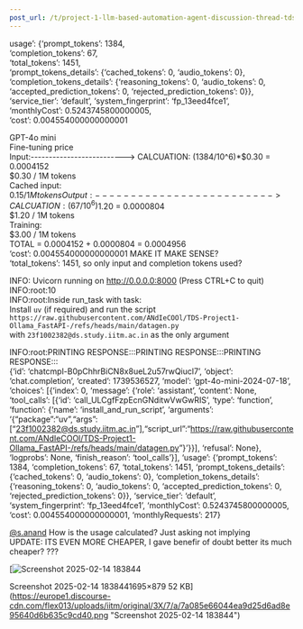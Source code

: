 ```yaml
---
post_url: /t/project-1-llm-based-automation-agent-discussion-thread-tds-jan-2025/164277/280
---
```

usage’: {‘prompt\_tokens’: 1384,  
‘completion\_tokens’: 67,  
‘total\_tokens’: 1451,  
‘prompt\_tokens\_details’: {‘cached\_tokens’: 0, ‘audio\_tokens’: 0},  
‘completion\_tokens\_details’: {‘reasoning\_tokens’: 0, ‘audio\_tokens’: 0, ‘accepted\_prediction\_tokens’: 0, ‘rejected\_prediction\_tokens’: 0}},  
‘service\_tier’: ‘default’, ‘system\_fingerprint’: ‘fp\_13eed4fce1’,  
‘monthlyCost’: 0.5243745800000005,  
‘cost’: 0.004554000000000001

GPT-4o mini  
Fine-tuning price  
Input:--------------------------> CALCUATION: (1384/10^6)\*$0.30 = 0.0004152  
$0.30 / 1M tokens  
Cached input:  
$0.15 / 1M tokens  
Output:-------------------------> CALCUATION: (67/10^6)$1.20 = 0.0000804  
$1.20 / 1M tokens  
Training:  
$3.00 / 1M tokens  
TOTAL = 0.0004152 + 0.0000804 = 0.0004956  
‘cost’: 0.004554000000000001 MAKE IT MAKE SENSE?  
‘total\_tokens’: 1451, so only input and completion tokens used?  
  
  
  
  
  
  
  
  
INFO: Uvicorn running on <http://0.0.0.0:8000> (Press CTRL+C to quit)  
INFO:root:10  
INFO:root:Inside run\_task with task:  
Install `uv` (if required) and run the script `https://raw.githubusercontent.com/ANdIeCOOl/TDS-Project1-Ollama_FastAPI-/refs/heads/main/datagen.py`  
with `23f1002382@ds.study.iitm.ac.in` as the only argument

INFO:root:PRINTING RESPONSE:::PRINTING RESPONSE:::PRINTING RESPONSE:::  
{‘id’: ‘chatcmpl-B0pChhrBiCN8x8ueL2u57rwQiucl7’, ‘object’: ‘chat.completion’, ‘created’: 1739536527, ‘model’: ‘gpt-4o-mini-2024-07-18’, ‘choices’: [{‘index’: 0, ‘message’: {‘role’: ‘assistant’, ‘content’: None, ‘tool\_calls’: [{‘id’: ‘call\_ULCgfFzpEcnGNditwVwGwRIS’, ‘type’: ‘function’, ‘function’: {‘name’: ‘install\_and\_run\_script’, ‘arguments’: ‘{“package”:“uv”,“args”:[“23f1002382@ds.study.iitm.ac.in”],“script\_url”:“<https://raw.githubusercontent.com/ANdIeCOOl/TDS-Project1-Ollama_FastAPI-/refs/heads/main/datagen.py>”}’}}], ‘refusal’: None}, ‘logprobs’: None, ‘finish\_reason’: ‘tool\_calls’}], ‘usage’: {‘prompt\_tokens’: 1384, ‘completion\_tokens’: 67, ‘total\_tokens’: 1451, ‘prompt\_tokens\_details’: {‘cached\_tokens’: 0, ‘audio\_tokens’: 0}, ‘completion\_tokens\_details’: {‘reasoning\_tokens’: 0, ‘audio\_tokens’: 0, ‘accepted\_prediction\_tokens’: 0, ‘rejected\_prediction\_tokens’: 0}}, ‘service\_tier’: ‘default’, ‘system\_fingerprint’: ‘fp\_13eed4fce1’, ‘monthlyCost’: 0.5243745800000005, ‘cost’: 0.004554000000000001, ‘monthlyRequests’: 217}

[@s.anand](/u/s.anand) How is the usage calculated? Just asking not implying  
UPDATE: ITS EVEN MORE CHEAPER, I gave benefir of doubt better its much cheaper? ???  

[![Screenshot 2025-02-14 183844](https://europe1.discourse-cdn.com/flex013/uploads/iitm/optimized/3X/7/a/7a085e66044ea9d25d6ad8e95640d6b635c9cd40_2_690x357.png)

Screenshot 2025-02-14 1838441695×879 52 KB](https://europe1.discourse-cdn.com/flex013/uploads/iitm/original/3X/7/a/7a085e66044ea9d25d6ad8e95640d6b635c9cd40.png "Screenshot 2025-02-14 183844")